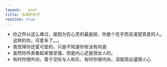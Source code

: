 ```yaml
---
layout:   post
title: 冷读的句子
routine: true
---
```


- 你之所以这么难过，是因为在心灵的最底层，你是个在乎而且渴望真爱的人。这样的你，可爱多了。。。
- 我觉得你还蛮可爱的，只是不知道你有没有内涵
- 虽然你外表看起来很坚强，但是内心还是很女人的。
- 有时你很外向，善于交际与人和乐，有时你很内向，深居简出谨慎小心


